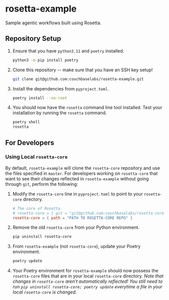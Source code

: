 # rosetta-example

Sample agentic workflows built using Rosetta.

## Repository Setup

1. Ensure that you have `python3.11` and `poetry` installed.
   ```bash
   python3 -m pip install poetry
   ```
2. Clone this repository -- make sure that you have an SSH key setup!
   ```bash
   git clone git@github.com:couchbaselabs/rosetta-example.git
   ```
3. Install the dependencies from `pyproject.toml`.
   ```bash
   poetry install --no-root
   ```
4. You should now have the `rosetta` command line tool installed.
   Test your installation by running the `rosetta` command.
   ```bash
   poetry shell
   rosetta
   ```

## For Developers

### Using Local `rosetta-core`

By default, `rosetta-example` will clone the `rosetta-core` repository and use the files specified in `master`.
For developers working on `rosetta-core` that want to see their changes reflected in `rosetta-example` without going
through `git`, perform the following:

1. Modify the `rosetta-core` line in `pyproject.toml` to point to your `rosetta-core` directory.
   ```toml
   # The core of Rosetta.
   # rosetta-core = { git = "git@github.com:couchbaselabs/rosetta-core.git" }
   rosetta-core = { path = "PATH TO ROSETTA-CORE REPO" }
   ```
2. Remove the old `rosetta-core` from your Python environment.
   ```bash
   pip uninstall rosetta-core
   ```
3. From `rosetta-example` (not `rosetta-core`), update your Poetry environment.
   ```bash
   poetry update
   ```
4. Your Poetry environment for `rosetta-example` should now possess the `rosetta-core` files that are in your local
   `rosetta-core` directory.
   _Note that changes in `rosetta-core` aren't automatically reflected!
   You still need to run `pip uninstall rosetta-core; poetry update` everytime a file in your local `rosetta-core` is changed._
